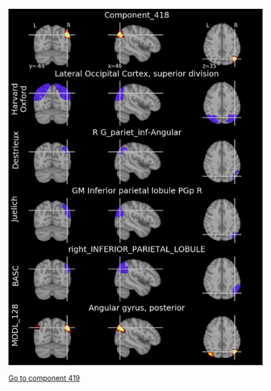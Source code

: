 


![418](preliminary/418.jpg "Component 418")

[Go to component 419](https://parietal-inria.github.io/MODL_atlas/512/419 "Component 419")